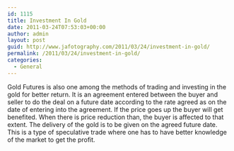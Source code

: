 ```yaml
---
id: 1115
title: Investment In Gold
date: 2011-03-24T07:53:03+00:00
author: admin
layout: post
guid: http://www.jafotography.com/2011/03/24/investment-in-gold/
permalink: /2011/03/24/investment-in-gold/
categories:
  - General
---
```

Gold Futures is also one among the methods of trading and investing in the gold for better return. It is an agreement entered between the buyer and seller to do the deal on a future date according to the rate agreed as on the date of entering into the agreement. If the price goes up the buyer will get benefited. When there is price reduction than, the buyer is affected to that extent. The delivery of the gold is to be given on the agreed future date. This is a type of speculative trade where one has to have better knowledge of the market to get the profit.